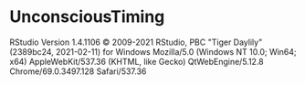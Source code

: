# UnconsciousTiming

RStudio
Version 1.4.1106
© 2009-2021 RStudio, PBC
"Tiger Daylily" (2389bc24, 2021-02-11) for Windows
Mozilla/5.0 (Windows NT 10.0; Win64; x64) AppleWebKit/537.36 (KHTML, like Gecko) QtWebEngine/5.12.8 Chrome/69.0.3497.128 Safari/537.36
